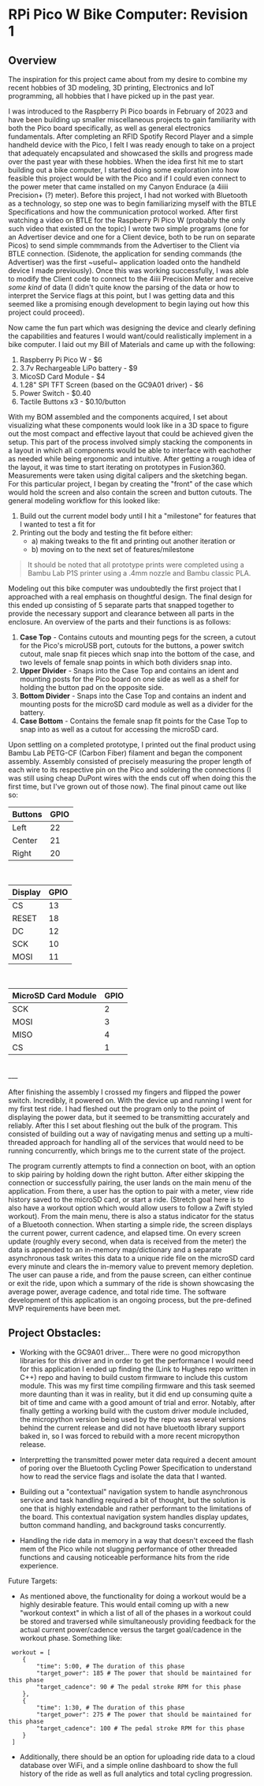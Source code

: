 # RPi Pico W Bike Computer: Revision 1

## Overview
The inspiration for this project came about from my desire to combine my recent hobbies of 3D modeling, 3D printing, Electronics and IoT programming, all hobbies that I have picked up in the past year. 

I was introduced to the Raspberry Pi Pico boards in February of 2023 and have been building up smaller miscellaneous projects to gain familiarity with both the Pico board specifically, as well as general electronics fundamentals. After completing an RFID Spotify Record Player and a simple handheld device with the Pico, I felt I was ready enough to take on a project that adequately encapsulated and showcased the skills and progress made over the past year with these hobbies. When the idea first hit me to start building out a bike computer, I started doing some exploration into how feasible this project would be with the Pico and if I could even connect to the power meter that came installed on my Canyon Endurace (a 4iiii Precision+ (?) meter). Before this project, I had not worked with Bluetooth as a technology, so step one was to begin familiarizing myself with the BTLE Specifications and how the communication protocol worked. After first watching a video on BTLE for the Raspberry Pi Pico W (probably the only such video that existed on the topic) I wrote two simple programs (one for an Advertiser device and one for a Client device, both to be run on separate Picos) to send simple commmands from the Advertiser to the Client via BTLE connection. (Sidenote, the application for sending commands (the Advertiser) was the first ~useful~ application loaded onto the handheld device I made previously). Once this was working successfully, I was able to modify the Client code to connect to the 4iiii Precision Meter and receive *some kind* of data (I didn't quite know the parsing of the data or how to interpret the Service flags at this point, but I was getting data and this seemed like a promising enough development to begin laying out how this project could proceed).

Now came the fun part which was designing the device and clearly defining the capabilities and features I would want/could realistically implement in a bike computer. I laid out my Bill of Materials and came up with the following:

1) Raspberry Pi Pico W - $6
2) 3.7v Rechargeable LiPo battery - $9
3) MicoSD Card Module - $4
4) 1.28" SPI TFT Screen (based on the GC9A01 driver) - $6
5) Power Switch - $0.40
6) Tactile Buttons x3 - $0.10/button

With my BOM assembled and the components acquired, I set about visualizing what these components would look like in a 3D space to figure out the most compact and effective layout that could be achieved given the setup. This part of the process involved simply stacking the components in a layout in which all components would be able to interface with eachother as needed while being ergonomic and intuitive. After getting a rough idea of the layout, it was time to start iterating on prototypes in Fusion360. Measurements were taken using digital calipers and the sketching began. For this particular project, I began by creating the "front" of the case which would hold the screen and also contain the screen and button cutouts. The general modeling workflow for this looked like: 

1) Build out the current model body until I hit a "milestone" for features that I wanted to test a fit for
2) Printing out the body and testing the fit before either:
    - a) making tweaks to the fit and printing out another iteration or
    - b) moving on to the next set of features/milestone
    
> It should be noted that all prototype prints were completed using a Bambu Lab P1S printer using a .4mm nozzle and Bambu classic PLA. 

Modeling out this bike computer was undoubtedly the first project that I approached with a real emphasis on thoughtful design. The final design for this ended up consisting of 5 separate parts that snapped together to provide the necessary support and clearance between all parts in the enclosure. An overview of the parts and their functions is as follows:

1) **Case Top** - Contains cutouts and mounting pegs for the screen, a cutout for the Pico's microUSB port, cutouts for the buttons, a power switch cutout, male snap fit pieces which snap into the bottom of the case, and two levels of female snap points in which both dividers snap into.
2) **Upper Divider** - Snaps into the Case Top and contains an ident and mounting posts for the Pico board on one side as well as a shelf for holding the button pad on the opposite side.
3) **Bottom Divider** - Snaps into the Case Top and contains an indent and mounting posts for the microSD card module as well as a divider for the battery.
4) **Case Bottom** - Contains the female snap fit points for the Case Top to snap into as well as a cutout for accessing the microSD card.


Upon settling on a completed prototype, I printed out the final product using Bambu Lab PETG-CF (Carbon Fiber) filament and began the component assembly. Assembly consisted of precisely measuring the proper length of each wire to its respective pin on the Pico and soldering the connections (I was still using cheap DuPont wires with the ends cut off when doing this the first time, but I've grown out of those now). The final pinout came out like so:



| **Buttons**             | **GPIO** |
| --------                | -------- |
| Left                    | 22       |
| Center                  | 21       |
| Right                   | 20       |

<br/>

| **Display**             | **GPIO** |
| --------                | -------- |
| CS                      | 13       |
| RESET                   | 18       |
| DC                      | 12       |
| SCK                     | 10       |
| MOSI                    | 11       |

<br/>

| **MicroSD Card Module** | **GPIO** |
| --------                | -------- |
| SCK                     | 2        |
| MOSI                    | 3        |
| MISO                    | 4        |
| CS                      | 1        |

<br/>
___
<br/>
<br/>
After finishing the assembly I crossed my fingers and flipped the power switch. Incredibly, it powered on. With the device up and running I went for my first test ride. I had fleshed out the program only to the point of displaying the power data, but it seemed to be transmitting accurately and reliably. After this I set about fleshing out the bulk of the program. This consisted of building out a way of navigating menus and setting up a multi-threaded approach for handling all of the services that would need to be running concurrently, which brings me to the current state of the project. 

The program currently attempts to find a connection on boot, with an option to skip pairing by holding down the right button. After either skipping the connection or successfully pairing, the user lands on the main menu of the application. From there, a user has the option to pair with a meter, view ride history saved to the microSD card, or start a ride. (Stretch goal here is to also have a workout option which would allow users to follow a Zwift styled workout). From the main menu, there is also a status indicator for the status of a Bluetooth connection. When starting a simple ride, the screen displays the current power, current cadence, and elapsed time. On every screen update (roughly every second, when data is received from the meter) the data is appended to an in-memory map/dictionary and a separate asynchronous task writes this data to a unique ride file on the microSD card every minute and clears the in-memory value to prevent memory depletion. The user can pause a ride, and from the pause screen, can either continue or exit the ride, upon which a summary of the ride is shown showcasing the average power, average cadence, and total ride time. The software development of this application is an ongoing process, but the pre-defined MVP requirements have been met.

## Project Obstacles:
 - Working with the GC9A01 driver... There were no good micropython libraries for this driver and in order to get the performance I would need for this application I ended up finding the (Link to Hughes repo written in C++) repo and having to build custom firmware to include this custom module. This was my first time compiling firmware and this task seemed more daunting than it was in reality, but it did end up consuming quite a bit of time and came with a good amount of trial and error. Notably, after finally getting a working build with the custom driver module included, the micropython version being used by the repo was several versions behind the current release and did not have bluetooth library support baked in, so I was forced to rebuild with a more recent micropython release.

 - Interpretting the transmitted power meter data required a decent amount of poring over the Bluetooth Cycling Power Specification to understand how to read the service flags and isolate the data that I wanted. 

 - Building out a "contextual" navigation system to handle asynchronous service and task handling required a bit of thought, but the solution is one that is highly extendable and rather performant to the limitations of the board. This contextual navigation system handles display updates, button command handling, and background tasks concurrently.

 - Handling the ride data in memory in a way that doesn't exceed the flash mem of the Pico while not slugging performance of other threaded functions and causing noticeable performance hits from the ride experience.

Future Targets:
 - As mentioned above, the functionality for doing a workout would be a highly desirable feature. This would entail coming up with a new "workout context" in which a list of all of the phases in a workout could be stored and traversed while simultaneously providing feedback for the actual current power/cadence versus the target goal/cadence in the workout phase. Something like:

```
 workout = [
    {
        "time": 5:00, # The duration of this phase
        "target_power": 185 # The power that should be maintained for this phase
        "target_cadence": 90 # The pedal stroke RPM for this phase
    },
    {
        "time": 1:30, # The duration of this phase
        "target_power": 275 # The power that should be maintained for this phase
        "target_cadence": 100 # The pedal stroke RPM for this phase
    }
 ]
 ```

 - Additionally, there should be an option for uploading ride data to a cloud database over WiFi, and a simple online dashboard to show the full history of the ride as well as full analytics and total cycling progression. 